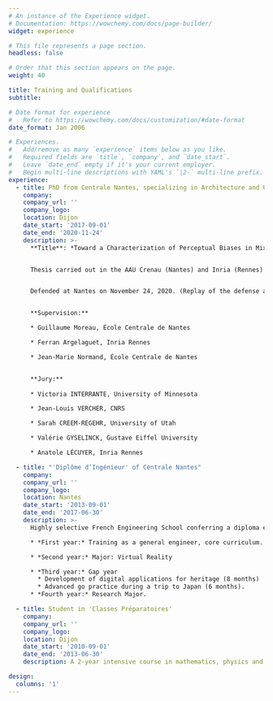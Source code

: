 ```yaml
---
# An instance of the Experience widget.
# Documentation: https://wowchemy.com/docs/page-builder/
widget: experience

# This file represents a page section.
headless: false

# Order that this section appears on the page.
weight: 40

title: Training and Qualifications
subtitle:

# Date format for experience
#   Refer to https://wowchemy.com/docs/customization/#date-format
date_format: Jan 2006

# Experiences.
#   Add/remove as many `experience` items below as you like.
#   Required fields are `title`, `company`, and `date_start`.
#   Leave `date_end` empty if it's your current employer.
#   Begin multi-line descriptions with YAML's `|2-` multi-line prefix.
experience:
  - title: PhD from Centrale Nantes, specializing in Architecture and Urban Studies
    company: 
    company_url: ''
    company_logo: 
    location: Dijon
    date_start: '2017-09-01'
    date_end: '2020-11-24'
    description: >-
      **Title**: *Toward a Characterization of Perceptual Biases in Mixed Reality: A Study of Factors Inducing Distance Misperception*


      Thesis carried out in the AAU Crenau (Nantes) and Inria (Rennes) labs.


      Defended at Nantes on November 24, 2020. (Replay of the defense available here)


      **Supervision:**

      * Guillaume Moreau, École Centrale de Nantes

      * Ferran Argelaguet, Inria Rennes

      * Jean-Marie Normand, École Centrale de Nantes


      **Jury:**
      
      * Victoria INTERRANTE, University of Minnesota

      * Jean-Louis VERCHER, CNRS

      * Sarah CREEM-REGEHR, University of Utah

      * Valérie GYSELINCK, Gustave Eiffel University

      * Anatole LÉCUYER, Inria Rennes

  - title: "'Diplôme d’Ingénieur' of Centrale Nantes"
    company: 
    company_url: ''
    company_logo: 
    location: Nantes
    date_start: '2013-09-01'
    date_end: '2017-06-30'
    description: >-
      Highly selective French Engineering School conferring a diploma equivalent to a Master’s degree.

      * *First year:* Training as a general engineer, core curriculum. 

      * *Second year:* Major: Virtual Reality

      * *Third year:* Gap year
        * Development of digital applications for heritage (8 months) 
        * Advanced go practice during a trip to Japan (6 months). 
      * *Fourth year:* Research Major. 

  - title: Student in 'Classes Préparatoires'
    company: 
    company_url: ''
    company_logo: 
    location: Dijon
    date_start: '2010-09-01'
    date_end: '2013-06-30'
    description: A 2-year intensive course in mathematics, physics and chemistry, preparing for the national competitive entry examinations for French Schools of Engineering.

design:
  columns: '1'
---
```

